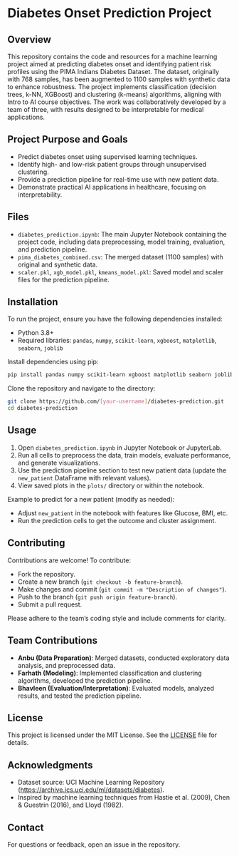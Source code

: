 # Diabetes Onset Prediction Project

## Overview
This repository contains the code and resources for a machine learning project aimed at predicting diabetes onset and identifying patient risk profiles using the PIMA Indians Diabetes Dataset. The dataset, originally with 768 samples, has been augmented to 1100 samples with synthetic data to enhance robustness. The project implements classification (decision trees, k-NN, XGBoost) and clustering (k-means) algorithms, aligning with Intro to AI course objectives. The work was collaboratively developed by a team of three, with results designed to be interpretable for medical applications.

## Project Purpose and Goals
- Predict diabetes onset using supervised learning techniques.
- Identify high- and low-risk patient groups through unsupervised clustering.
- Provide a prediction pipeline for real-time use with new patient data.
- Demonstrate practical AI applications in healthcare, focusing on interpretability.

## Files
- `diabetes_prediction.ipynb`: The main Jupyter Notebook containing the project code, including data preprocessing, model training, evaluation, and prediction pipeline.
- `pima_diabetes_combined.csv`: The merged dataset (1100 samples) with original and synthetic data.
- `scaler.pkl`, `xgb_model.pkl`, `kmeans_model.pkl`: Saved model and scaler files for the prediction pipeline.

## Installation
To run the project, ensure you have the following dependencies installed:
- Python 3.8+
- Required libraries: `pandas`, `numpy`, `scikit-learn`, `xgboost`, `matplotlib`, `seaborn`, `joblib`

Install dependencies using pip:
```bash
pip install pandas numpy scikit-learn xgboost matplotlib seaborn joblib
```

Clone the repository and navigate to the directory:
```bash
git clone https://github.com/[your-username]/diabetes-prediction.git
cd diabetes-prediction
```

## Usage
1. Open `diabetes_prediction.ipynb` in Jupyter Notebook or JupyterLab.
2. Run all cells to preprocess the data, train models, evaluate performance, and generate visualizations.
3. Use the prediction pipeline section to test new patient data (update the `new_patient` DataFrame with relevant values).
4. View saved plots in the `plots/` directory or within the notebook.

Example to predict for a new patient (modify as needed):
- Adjust `new_patient` in the notebook with features like Glucose, BMI, etc.
- Run the prediction cells to get the outcome and cluster assignment.

## Contributing
Contributions are welcome! To contribute:
- Fork the repository.
- Create a new branch (`git checkout -b feature-branch`).
- Make changes and commit (`git commit -m "Description of changes"`).
- Push to the branch (`git push origin feature-branch`).
- Submit a pull request.

Please adhere to the team’s coding style and include comments for clarity.

## Team Contributions
- **Anbu (Data Preparation)**: Merged datasets, conducted exploratory data analysis, and preprocessed data.
- **Farhath (Modeling)**: Implemented classification and clustering algorithms, developed the prediction pipeline.
- **Bhavleen (Evaluation/Interpretation)**: Evaluated models, analyzed results, and tested the prediction pipeline.

## License
This project is licensed under the MIT License. See the [LICENSE](LICENSE) file for details.

## Acknowledgments
- Dataset source: UCI Machine Learning Repository (https://archive.ics.uci.edu/ml/datasets/diabetes).
- Inspired by machine learning techniques from Hastie et al. (2009), Chen & Guestrin (2016), and Lloyd (1982).

## Contact
For questions or feedback, open an issue in the repository.